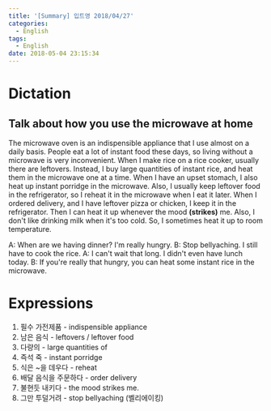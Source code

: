 ```yaml
---
title: '[Summary] 입트영 2018/04/27'
categories:
  - English
tags:
  - English
date: 2018-05-04 23:15:34
---
```


# Dictation
## Talk about how you use the microwave at home

The microwave oven is an indispensible appliance that I use almost on a daily basis. People eat a lot of instant food these days, so living without a microwave is very inconvenient. When I make rice on a rice cooker, usually there are leftovers. Instead, I buy large quantities of instant rice, and heat them in the microwave one at a time. When I have an upset stomach, I also heat up instant porridge in the microwave. Also, I usually keep leftover food in the refrigerator, so I reheat it in the microwave when I eat it later. When I ordered delivery, and I have leftover pizza or chicken, I keep it in the refrigerator. Then I can heat it up whenever the mood **(strikes)** me. Also, I don't like drinking milk when it's too cold. So, I sometimes heat it up to room temperature.

A: When are we having dinner? I'm really hungry.
B: Stop bellyaching. I still have to cook the rice.
A: I can't wait that long. I didn't even have lunch today.
B: If you're really that hungry, you can heat some instant rice in the microwave.

# Expressions

1. 필수 가전제품 - indispensible appliance
2. 남은 음식 - leftovers / leftover food
3. 다량의 - large quantities of
4. 즉석 죽 - instant porridge
5. 식은 ~을 데우다 - reheat
6. 배달 음식을 주문하다 - order delivery
7. 불현듯 내키다 - the mood strikes me.
8. 그만 투덜거려 - stop bellyaching (벨리에이킹)